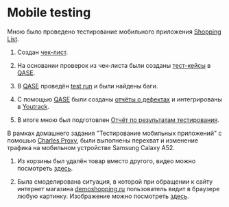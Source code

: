 # Mobile testing

Мною было проведено тестирование мобильного приложения [Shopping List](https://appdistribution.firebase.google.com/pub/i/ef0e71eeb4f2d6a5).

1. Создан [чек-лист](https://docs.google.com/spreadsheets/d/10EnEI_rIbmjpKsKnv9L1nvl9IeX50IQevZ7fHRfFhlw/edit?usp=sharing).

2. На основании проверок из чек-листа были созданы [тест-кейсы](https://github.com/ElenaKarpushina/mobile/blob/main/Тест-кейсы%20по%20мобильному%20приложению.pdf) в [QASE](https://qase.io/).

3. В [QASE](https://qase.io/) проведён [test run](https://github.com/ElenaKarpushina/mobile/blob/main/G9-Express%2Brun%2B2025_02_09.pdfs) и были найдены баги.

4. С помощью [QASE](https://qase.io/) были созданы [отчёты о дефектах](https://github.com/ElenaKarpushina/mobile/blob/main/Отчёты%20о%20дефектах.xlsx) и интегрированы в [Youtrack](https://www.jetbrains.com/youtrack/).

5. В итоге мною был подготовлен [Отчёт по результатам тестирования](https://docs.google.com/document/d/1ejrjiSe9mlu_bnbAIQAbNAmNrrPtFZDFz_nnGtCaCUs/edit?usp=sharing).

В рамках домашнего задания "Тестирование мобильных приложений" с помошью [Charles Proxy](https://www.charlesproxy.com/documentation/installation/), были выполнены перехват и изменение трафика на мобильном устройстве Samsung Calaxy A52.

1. Из корзины был удалён товар вместо другого, видео можно посмотреть [здесь](https://github.com/ElenaKarpushina/mobile/blob/main/Удаление%20товара.mp4).

2. Была смоделирована ситуация, в которой при обращении к сайту интернет магазина [demoshopping.ru](https://qa.demoshopping.ru/) пользователь видит в браузере любую картинку. Изображение можно посмотреть [здесь](https://github.com/ElenaKarpushina/mobile/blob/main/Изображение.png).






